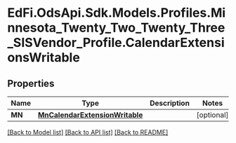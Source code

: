 # EdFi.OdsApi.Sdk.Models.Profiles.Minnesota_Twenty_Two_Twenty_Three_SISVendor_Profile.CalendarExtensionsWritable
## Properties

Name | Type | Description | Notes
------------ | ------------- | ------------- | -------------
**MN** | [**MnCalendarExtensionWritable**](MnCalendarExtensionWritable.md) |  | [optional] 

[[Back to Model list]](../README.md#documentation-for-models) [[Back to API list]](../README.md#documentation-for-api-endpoints) [[Back to README]](../README.md)

